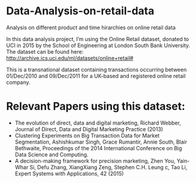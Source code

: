 # Data-Analysis-on-retail-data

Analysis on different product and time hirarchies on online retail data

In this data analysis project, I’m using the Online Retail dataset, donated to UCI in 2015 by the School of Engineering at London South Bank University.
The dataset can be found here: http://archive.ics.uci.edu/ml/datasets/online+retail#

This is a transnational dataset containing transactions occurring between 01/Dec/2010 and 09/Dec/2011 for a UK-based and registered online retail company.


# Relevant Papers using this dataset:

- The evolution of direct, data and digital marketing, Richard Webber, Journal of Direct, Data and Digital Marketing Practice (2013)
- Clustering Experiments on Big Transaction Data for Market Segmentation, Ashishkumar Singh, Grace Rumantir, Annie South, Blair Bethwaite, Proceedings of the 2014 International Conference on Big Data Science and Computing.
- A decision-making framework for precision marketing, Zhen You, Yain-Whar Si, Defu Zhang, XiangXiang Zeng, Stephen C.H. Leung c, Tao Li, Expert Systems with Applications, 42 (2015)
